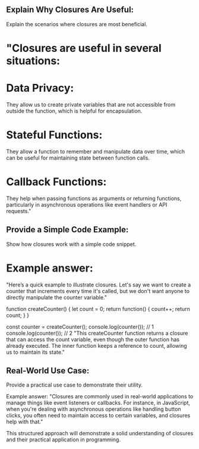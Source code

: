 ## Explain Why Closures Are Useful:
Explain the scenarios where closures are most beneficial.

# "Closures are useful in several situations:

# Data Privacy: 
They allow us to create private variables that are not accessible from outside the function, which is helpful for encapsulation.

# Stateful Functions:
 They allow a function to remember and manipulate data over time, which can be useful for maintaining state between function calls.

# Callback Functions:
 They help when passing functions as arguments or returning functions, particularly in asynchronous operations like event handlers or API requests."

## Provide a Simple Code Example:
Show how closures work with a simple code snippet.

# Example answer:
 "Here’s a quick example to illustrate closures. Let's say we want to create a counter that increments every time it's called, but we don't want anyone to directly manipulate the counter variable."


function createCounter() {
    let count = 0;
    return function() {
        count++;
        return count;
    }
}

const counter = createCounter();
console.log(counter()); // 1
console.log(counter()); // 2
"This createCounter function returns a closure that can access the count variable, even though the outer function has already executed. The inner function keeps a reference to count, allowing us to maintain its state."

## Real-World Use Case:
Provide a practical use case to demonstrate their utility.

Example answer: "Closures are commonly used in real-world applications to manage things like event listeners or callbacks. For instance, in JavaScript, when you're dealing with asynchronous operations like handling button clicks, you often need to maintain access to certain variables, and closures help with that."

This structured approach will demonstrate a solid understanding of closures and their practical application in programming.